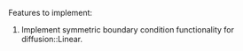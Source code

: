 Features to implement:
1. Implement symmetric boundary condition functionality for diffusion::Linear.